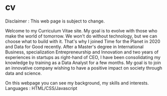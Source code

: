 # cv

Disclaimer : This web page is subject to change.

Welcome to my Curriculum Vitae site.
My goal is to evolve with those who make the world of tomorrow.
We won't do without technology, but we can choose what to build with it. That's why I joined Time for the Planet in 2020 and Data for Good recently. After a Master's degree in International Business, specialization Entrepreneurship and Innovation and two years of experiences in startups as right-hand of CEO, I have been consolidating my knowledge by training as a Data Analyst for a few months.
My goal is to join an innovative company wishing to have a positive impact on society through data and science.

On this webpage you can see my background, my skills and interests. 
Languages : HTML/CSS/Javascript
